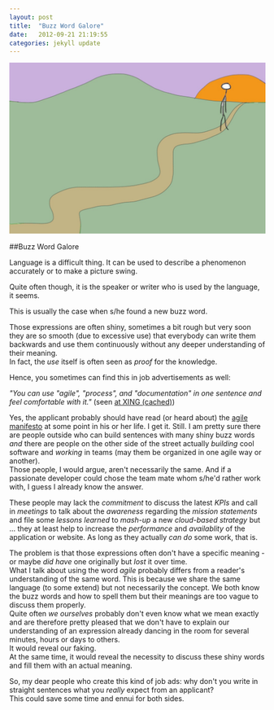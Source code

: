 ```yaml
---
layout: post
title:  "Buzz Word Galore"
date:   2012-09-21 21:19:55
categories: jekyll update
---
```


<img src="/images/IMG_1765.JPG" class="half-width left" />

##Buzz Word Galore


Language is a difficult thing. It can be used to describe a phenomenon accurately or to make a picture swing. 

Quite often though, it is the speaker or writer who is used by the language, it seems. 

This is usually the case when s/he found a new buzz word.   


Those expressions are often shiny, sometimes a bit rough but very soon they are so smooth (due to excessive use) that everybody can write them backwards and use them continuously without any deeper understanding of their meaning.   
In fact, the _use_ itself is often seen as _proof_ for the knowledge. 

Hence, you sometimes can find this in job advertisements as well:

_"You can use "agile", "process", and "documentation" in one sentence and feel comfortable with it."_ (seen [at XING (cached)][1])  

Yes, the applicant probably should have read (or heard about) the [agile manifesto][2] at some point in his or her life. I get it. Still. I am pretty sure there are people outside who can build sentences with many shiny buzz words _and_ there are people on the other side of the street actually _building_ cool software and _working_ in teams (may them be organized in one agile way or another).   
Those people, I would argue, aren't necessarily the same. And if a passionate developer could chose the team mate whom s/he'd rather work with, I guess I already know the answer.

These people may lack the _commitment_ to discuss the latest _KPIs_ and call in _meetings_ to talk about the _awareness_ regarding the _mission statements_ and file some _lessons learned_ to _mash-up_ a new _cloud-based_ _strategy_ but ... they at least help to increase the _performance_ and _availablity_ of the application or website. As long as they actually _can do_ some work, that is.

The problem is that those expressions often don't have a specific meaning - or maybe _did have_ one originally but _lost_ it over time.   
What I talk about using the word _agile_ probably differs from a reader's understanding of the same word. This is because we share the same language (to some extend) but not necessarily the concept. We both know the buzz words and how to spell them but their meanings are too vague to discuss them properly.  
Quite often _we ourselves_ probably don't even know what we mean exactly and are therefore pretty pleased that we don't have to explain our understanding of an expression already dancing in the room for several minutes, hours or days to others.   
It would reveal our faking.  
At the same time, it would reveal the necessity to discuss these shiny words and fill them with an actual meaning. 

So, my dear people who create this kind of job ads: why don't you write in straight sentences what you _really_ expect from an applicant?  
This could save some time and ennui for both sides. 



[1]: http://webcache.googleusercontent.com/search?q=cache:QnqBl0MuW7EJ:xing.easycruit.com/vacancy/566150/51495%3Fiso%3Dgb+&cd=2&hl=en&ct=clnk
[2]: http://www.agilemanifesto.org/

<img src="http://vg03.met.vgwort.de/na/95e3660cb3e54ac181885e9cd19f52eb" width="1" height="1" alt="">
